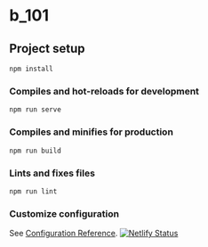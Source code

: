 # b_101

## Project setup
```
npm install
```

### Compiles and hot-reloads for development
```
npm run serve
```

### Compiles and minifies for production
```
npm run build
```

### Lints and fixes files
```
npm run lint
```

### Customize configuration
See [Configuration Reference](https://cli.vuejs.org/config/).
[![Netlify Status](https://api.netlify.com/api/v1/badges/33249621-10f2-4970-a807-492c3356882f/deploy-status)](https://app.netlify.com/sites/test101-babylonjs/deploys)